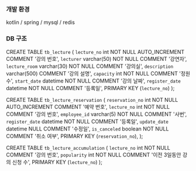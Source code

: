### 개발 환경
kotlin / spring / mysql / redis

### DB 구조
CREATE TABLE `tb_lecture`
(
    `lecture_no`         int          NOT NULL AUTO_INCREMENT COMMENT '강의 번호',
    `lecturer`           varchar(50)  NOT NULL COMMENT '강연자',
    `lecture_room`       varchar(30)  NOT NULL   COMMENT '강의실',
    `description`        varchar(500) COMMENT '강의 설명',
    `capacity`           int          NOT NULL  COMMENT '정원수',
    `start_date`         datetime     NOT NULL COMMENT '강의 날짜',
    `register_date`      datetime     NOT NULL COMMENT '등록일',
    PRIMARY KEY (`lecture_no`)
);

CREATE TABLE `tb_lecture_reservation`
(
    `reservation_no`     int          NOT NULL AUTO_INCREMENT COMMENT '예약 번호',
    `lecture_no`         int          NOT NULL COMMENT '강의 번호',
    `employee_id`        varchar(5)   NOT NULL  COMMENT '사번',
    `register_date`       datetime     NOT NULL COMMENT '등록일',
    `update_date`         datetime     NULL COMMENT '수정일',
    `is_canceled`          boolean     NOT NULL COMMENT '취소 여부',
    PRIMARY KEY (`reservation_no`),
);

CREATE TABLE `tb_lecture_accumulation`
(
    `lecture_no`         int          NOT NULL COMMENT '강의 번호',
    `popularity`         int          NOT NULL COMMENT '이전 3일동안 강의 신청 수',
    PRIMARY KEY (`lecture_no`)
);